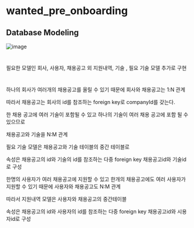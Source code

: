 # wanted_pre_onboarding

## Database Modeling

![image](https://user-images.githubusercontent.com/99064214/186046791-4e51e941-a73e-4bd1-8085-19ea323030b4.png)

#
필요한 모델인 회사, 사용자, 채용공고 외 지원내역, 기술 , 필요 기술 모델 추가로 구현
#
하나의 회사가 여러개의 채용공고를 올릴 수 있기 때문에 회사와 채용공고는 1:N 관계


따라서 채용공고는 회사의 id를 참조하는 foreign key로 companyId를 갖는다. 

한 채용 공고에 여러 기술이 포함될 수 있고 하나의 기술이 여러 채용 공고에 포함 될 수 있으므로


채용공고와 기술을 N:M 관계


필요 기술 모델은 채용공고와 기술 테이블의 중간 테이블로


속성은 채용공고의 id와 기술의 id를 참조하는 다중 foreign key 채용공고id와 기술id로 구성


한명의 사용자가 여러 채용공고에 지원할 수 있고 한개의 채용공고에도 여러 사용자가 지원할 수 있기 때문에 사용자와 채용공고도 N:M 관계


따라서 지원내역 모델은 사용자와 채용공고의 중간테이블


속성은 채용공고의 id와 사용자의 id를 참조하는 다중 foreign key 채용공고id와 시용자id로 구성
